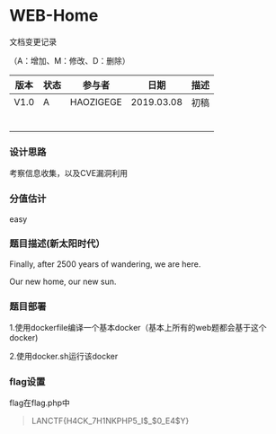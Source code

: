 

# WEB-Home





文档变更记录

（A：增加、M：修改、D：删除）

| 版本   | 状态   | 参与者       | 日期         | 描述   |
| ---- | ---- | --------- | ---------- | ---- |
| V1.0 | A    | HAOZIGEGE | 2019.03.08 | 初稿   |
|      |      |           |            |      |
|      |      |           |            |      |
|      |      |           |            |      |
|      |      |           |            |      |
|      |      |           |            |      |
|      |      |           |            |      |



### 设计思路

考察信息收集，以及CVE漏洞利用



### 分值估计

easy


### 题目描述(新太阳时代）
Finally, after 2500 years of wandering, we are here. 

Our new home, our new sun.


### 题目部署

1.使用dockerfile编译一个基本docker（基本上所有的web题都会基于这个docker)

2.使用docker.sh运行该docker



### flag设置

flag在flag.php中

> LANCTF{H4CK_7H1NKPHP5_I\$_\$0_E4$Y}